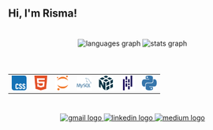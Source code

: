 <br clear="both">

<h2 align="left">Hi, I'm Risma!</h2>

###

<br clear="both">

<div align="center">
  <img src="https://github-readme-stats.vercel.app/api/top-langs?username=rismawidiya&locale=en&hide_title=false&layout=compact&card_width=320&langs_count=5&theme=dracula&hide_border=true&custom_title=Risma's%20Languages" height="150" alt="languages graph"  />
  <img src="https://github-readme-stats.vercel.app/api?username=rismawidiya&hide_title=false&hide_rank=true&show_icons=true&include_all_commits=true&count_private=true&disable_animations=false&theme=dracula&locale=en&hide_border=true&custom_title=Risma's%20Stats" height="150" alt="stats graph"  />
</div>

###

<br clear="both">

<!-- Horizontal icons using a table -->
<table align="center">
<tr>
  <td><img src="https://raw.githubusercontent.com/rismawidiya/Risma/refs/heads/main/images/CSS.svg" height="30" alt="CSS logo" /></td>
  <td><img src="https://raw.githubusercontent.com/rismawidiya/Risma/refs/heads/main/images/HTML5.svg" height="30" alt="HTML5 logo" /></td>
  <td><img src="https://raw.githubusercontent.com/rismawidiya/Risma/refs/heads/main/images/Jupyter.svg" height="30" alt="Jupyter logo" /></td>
  <td><img src="https://raw.githubusercontent.com/rismawidiya/Risma/refs/heads/main/images/MySQL.svg" height="30" alt="MySQL logo" /></td>
  <td><img src="https://raw.githubusercontent.com/rismawidiya/Risma/refs/heads/main/images/NumPy.svg" height="30" alt="NumPy logo" /></td>
  <td><img src="https://raw.githubusercontent.com/rismawidiya/Risma/refs/heads/main/images/pandas.svg" height="30" alt="Pandas logo" /></td>
  <td><img src="https://raw.githubusercontent.com/rismawidiya/Risma/refs/heads/main/images/Python.svg" height="30" alt="Python logo" /></td>
</tr>
</table>

###

<br clear="both">

<div align="center">
  <a href="mailto:rismawidiya01@gmail.com" target="_blank">
    <img src="https://img.shields.io/static/v1?message=Gmail&logo=gmail&label=&color=D14836&logoColor=white&labelColor=&style=for-the-badge" height="35" alt="gmail logo"  />
  </a>
  <a href="https://www.linkedin.com/in/risma-w-18b245348/" target="_blank">
    <img src="https://img.shields.io/static/v1?message=LinkedIn&logo=linkedin&label=&color=0077B5&logoColor=white&labelColor=&style=for-the-badge" height="35" alt="linkedin logo"  />
  </a>
  <a href="https://medium.com/@rismawidiya01" target="_blank">
    <img src="https://img.shields.io/static/v1?message=Medium&logo=medium&label=&color=12100E&logoColor=white&labelColor=&style=for-the-badge" height="35" alt="medium logo"  />
  </a>
</div>

###
